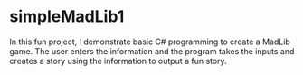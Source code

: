 # simpleMadLib1
In this fun project, I demonstrate basic C# programming to create a MadLib game.  The user enters the information and the program takes the inputs and creates a story using the information to output a fun story.
